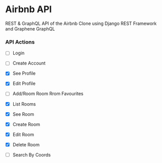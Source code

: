 # Airbnb API

REST & GraphQL API of the Airbnb Clone using Django REST Framework and Graphene GraphQL

### API Actions

- [ ] Login
- [ ] Create Account
- [x] See Profile
- [x] Edit Profile
- [ ] Add/Room Room Rrom Favourites
- [x] List Rooms
- [x] See Room
- [x] Create Room
- [x] Edit Room
- [x] Delete Room
- [ ] Search By Coords



